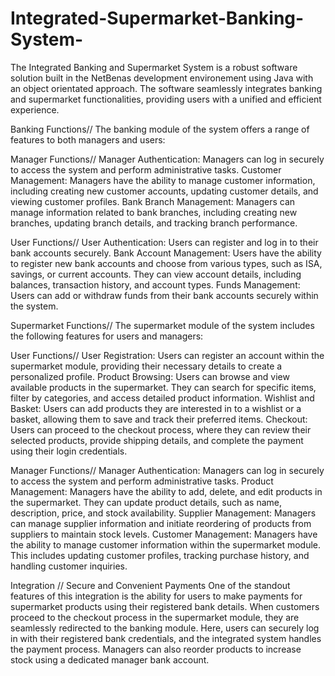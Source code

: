 # Integrated-Supermarket-Banking-System-

The Integrated Banking and Supermarket System is a robust software solution built in the NetBenas development environement using Java with an object orientated approach. The software seamlessly integrates banking and supermarket functionalities, providing users with a unified and efficient experience.


Banking Functions//
The banking module of the system offers a range of features to both managers and users:

Manager Functions//
Manager Authentication: Managers can log in securely to access the system and perform administrative tasks.
Customer Management: Managers have the ability to manage customer information, including creating new customer accounts, updating customer details, and viewing customer profiles.
Bank Branch Management: Managers can manage information related to bank branches, including creating new branches, updating branch details, and tracking branch performance.

User Functions//
User Authentication: Users can register and log in to their bank accounts securely.
Bank Account Management: Users have the ability to register new bank accounts and choose from various types, such as ISA, savings, or current accounts. They can view account details, including balances, transaction history, and account types.
Funds Management: Users can add or withdraw funds from their bank accounts securely within the system.

Supermarket Functions//
The supermarket module of the system includes the following features for users and managers:

User Functions//
User Registration: Users can register an account within the supermarket module, providing their necessary details to create a personalized profile.
Product Browsing: Users can browse and view available products in the supermarket. They can search for specific items, filter by categories, and access detailed product information.
Wishlist and Basket: Users can add products they are interested in to a wishlist or a basket, allowing them to save and track their preferred items.
Checkout: Users can proceed to the checkout process, where they can review their selected products, provide shipping details, and complete the payment using their login credentials.

Manager Functions//
Manager Authentication: Managers can log in securely to access the system and perform administrative tasks.
Product Management: Managers have the ability to add, delete, and edit products in the supermarket. They can update product details, such as name, description, price, and stock availability.
Supplier Management: Managers can manage supplier information and initiate reordering of products from suppliers to maintain stock levels.
Customer Management: Managers have the ability to manage customer information within the supermarket module. This includes updating customer profiles, tracking purchase history, and handling customer inquiries.

Integration //
Secure and Convenient Payments
One of the standout features of this integration is the ability for users to make payments for supermarket products using their registered bank details. When customers proceed to the checkout process in the supermarket module, they are seamlessly redirected to the banking module. Here, users can securely log in with their registered bank credentials, and the integrated system handles the payment process. Managers can also reorder products to increase stock using a dedicated manager bank account.
